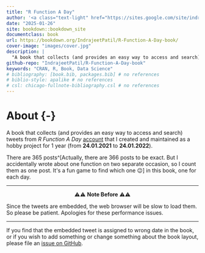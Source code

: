 ```yaml
--- 
title: "R Function A Day"
author: '<a class="text-light" href="https://sites.google.com/site/indrajeetspatilmorality/">Indrajeet Patil</a>'
date: "2025-01-26"
site: bookdown::bookdown_site
documentclass: book
url: https://bookdown.org/IndrajeetPatil/R-Function-A-Day-book/
cover-image: "images/cover.jpg"
description: |
  "A book that collects (and provides an easy way to access and search) tweets from *R Function A Day* [account](https://twitter.com/rfunctionaday) that I created and maintained as a hobby project for 1 year (from 24.01.2021 to 24.01.2022)."
github-repo: "IndrajeetPatil/R-Function-A-Day-book"
keywords: "CRAN, R, Book, Data Science"
# bibliography: [book.bib, packages.bib] # no references
# biblio-style: apalike # no references
# csl: chicago-fullnote-bibliography.csl # no references
---
```


# About {-}

A book that collects (and provides an easy way to access and search) tweets from *R Function A Day* [account](https://twitter.com/rfunctionaday) that I created and maintained as a hobby project for 1 year (from **24.01.2021** to **24.01.2022**).

There are 365 posts^[Actually, there are 366 posts to be exact. But I accidentally wrote about one function on two separate occasion, so I count them as one post. It's a fun game to find which one 😉] in this book, one for each day. 

---

<p align="center"> ⚠️⚠️  <b>Note Before</b>  ⚠️⚠️ </p>

Since the tweets are embedded, the web browser will be slow to load them. So please be patient.
Apologies for these performance issues.

---

If you find that the embedded tweet is assigned to wrong date in the book, or if you wish to add something or change something about the book layout, please file an [issue on GitHub](https://github.com/IndrajeetPatil/R-Function-A-Day-book/issues).
